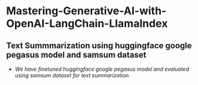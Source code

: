 # Mastering-Generative-AI-with-OpenAI-LangChain-LlamaIndex

## Text Summmarization using huggingface google pegasus model and samsum dataset
   - *We have finetuned huggingface google pegasus model and evaluated using samsum dataset for text summarization*
